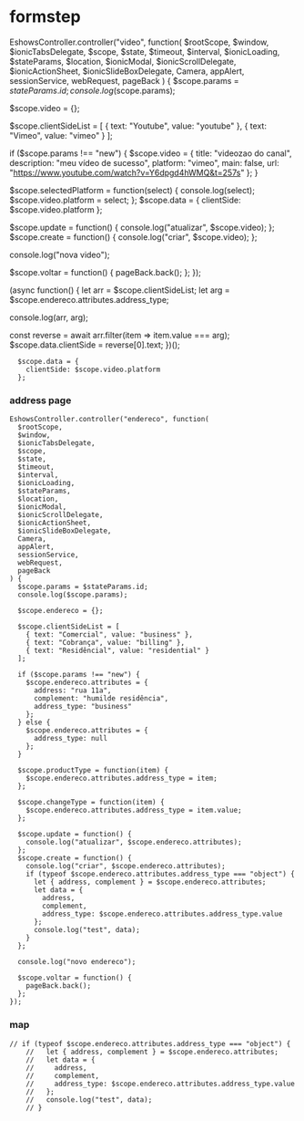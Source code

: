 # formstep

EshowsController.controller("video", function(
  $rootScope,
  $window,
  $ionicTabsDelegate,
  $scope,
  $state,
  $timeout,
  $interval,
  $ionicLoading,
  $stateParams,
  $location,
  $ionicModal,
  $ionicScrollDelegate,
  $ionicActionSheet,
  $ionicSlideBoxDelegate,
  Camera,
  appAlert,
  sessionService,
  webRequest,
  pageBack
) {
  $scope.params = $stateParams.id;
  console.log($scope.params);

  $scope.video = {};

  $scope.clientSideList = [
    { text: "Youtube", value: "youtube" },
    { text: "Vimeo", value: "vimeo" }
  ];

  if ($scope.params !== "new") {
    $scope.video = {
      title: "videozao do canal",
      description: "meu vídeo de sucesso",
      platform: "vimeo",
      main: false,
      url: "https://www.youtube.com/watch?v=Y6dpgd4hWMQ&t=257s"
    };
  }

  $scope.selectedPlatform = function(select) {
    console.log(select);
    $scope.video.platform = select;
  };
  $scope.data = {
    clientSide: $scope.video.platform
  };

  $scope.update = function() {
    console.log("atualizar", $scope.video);
  };
  $scope.create = function() {
    console.log("criar", $scope.video);
  };

  console.log("nova video");

  $scope.voltar = function() {
    pageBack.back();
  };
});










(async function() {
  let arr = $scope.clientSideList;
  let arg = $scope.endereco.attributes.address_type;

  console.log(arr, arg);

  const reverse = await arr.filter(item => item.value === arg);
  $scope.data.clientSide = reverse[0].text;
})();

````
  $scope.data = {
    clientSide: $scope.video.platform
  };
````

### address page

````
EshowsController.controller("endereco", function(
  $rootScope,
  $window,
  $ionicTabsDelegate,
  $scope,
  $state,
  $timeout,
  $interval,
  $ionicLoading,
  $stateParams,
  $location,
  $ionicModal,
  $ionicScrollDelegate,
  $ionicActionSheet,
  $ionicSlideBoxDelegate,
  Camera,
  appAlert,
  sessionService,
  webRequest,
  pageBack
) {
  $scope.params = $stateParams.id;
  console.log($scope.params);

  $scope.endereco = {};

  $scope.clientSideList = [
    { text: "Comercial", value: "business" },
    { text: "Cobrança", value: "billing" },
    { text: "Residêncial", value: "residential" }
  ];

  if ($scope.params !== "new") {
    $scope.endereco.attributes = {
      address: "rua 11a",
      complement: "humilde residência",
      address_type: "business"
    };
  } else {
    $scope.endereco.attributes = {
      address_type: null
    };
  }

  $scope.productType = function(item) {
    $scope.endereco.attributes.address_type = item;
  };

  $scope.changeType = function(item) {
    $scope.endereco.attributes.address_type = item.value;
  };

  $scope.update = function() {
    console.log("atualizar", $scope.endereco.attributes);
  };
  $scope.create = function() {
    console.log("criar", $scope.endereco.attributes);
    if (typeof $scope.endereco.attributes.address_type === "object") {
      let { address, complement } = $scope.endereco.attributes;
      let data = {
        address,
        complement,
        address_type: $scope.endereco.attributes.address_type.value
      };
      console.log("test", data);
    }
  };

  console.log("novo endereco");

  $scope.voltar = function() {
    pageBack.back();
  };
});

````

### map

````
// if (typeof $scope.endereco.attributes.address_type === "object") {
    //   let { address, complement } = $scope.endereco.attributes;
    //   let data = {
    //     address,
    //     complement,
    //     address_type: $scope.endereco.attributes.address_type.value
    //   };
    //   console.log("test", data);
    // }
````
